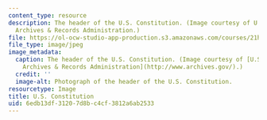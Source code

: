 ```yaml
---
content_type: resource
description: The header of the U.S. Constitution. (Image courtesy of U.S. National
  Archives & Records Administration.)
file: https://ol-ocw-studio-app-production.s3.amazonaws.com/courses/21h-224-law-and-society-in-us-history-spring-2003/6edb13df31207d8bc4cf3812a6ab2533_21h-224s03.jpg
file_type: image/jpeg
image_metadata:
  caption: The header of the U.S. Constitution. (Image courtesy of [U.S. National
    Archives & Records Administration](http://www.archives.gov/).)
  credit: ''
  image-alt: Photograph of the header of the U.S. Constitution.
resourcetype: Image
title: U.S. Constitution
uid: 6edb13df-3120-7d8b-c4cf-3812a6ab2533
---
```

